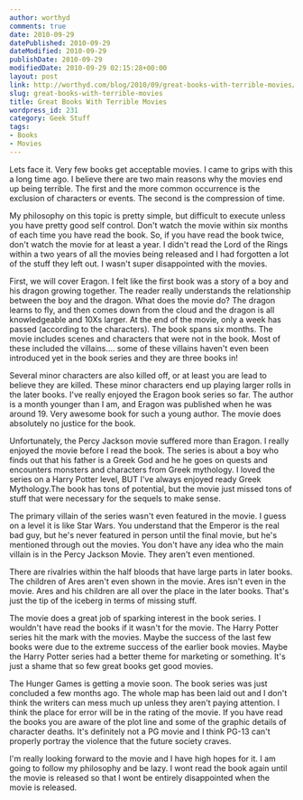 ```yaml
---
author: worthyd
comments: true
date: 2010-09-29 
datePublished: 2010-09-29  
dateModified: 2010-09-29 
publishDate: 2010-09-29  
modifiedDate: 2010-09-29 02:15:28+00:00
layout: post
link: http://worthyd.com/blog/2010/09/great-books-with-terrible-movies/
slug: great-books-with-terrible-movies
title: Great Books With Terrible Movies
wordpress_id: 231
category: Geek Stuff
tags:
- Books
- Movies
---
```


Lets face it. Very few books get acceptable movies.  I came to grips with this a long time ago.  I believe there are two main reasons why the movies end up being terrible.  The first and the more common occurrence is the exclusion of characters or events. The second is the compression of time.  

My philosophy on this topic is pretty simple, but difficult to execute unless you have pretty good self control.  Don't watch the movie within six months of each time you have read the book.  So, if you have read the book twice, don't watch the movie for at least a year.   I didn't read the Lord of the Rings within a two years of all the movies being released and I had forgotten a lot of the stuff they left out.  I wasn't super disappointed with the movies.
<!-- more -->
First, we will cover Eragon.   I felt like the first book was a story of a boy and his dragon growing together. The reader really understands the relationship between the boy and the dragon.  What does the movie do?  The dragon learns to fly, and then comes down from the cloud and the dragon is all knowledgeable and 10Xs larger.  At the end of the movie, only a week has passed (according to the characters). The book spans six months.  The movie includes scenes and characters that were not in the book. Most of these included the villains.... some of these villains haven't even been introduced yet in the book series and they are three books in!  

Several minor characters are also killed off, or at least you are lead to believe they are killed.  These minor characters end up playing larger rolls in the later books.  I've really enjoyed the Eragon book series so far.  The author is a month younger than I am, and Eragon was published when he was around 19.  Very awesome book for such a young author. The movie does absolutely no justice for the book.



Unfortunately, the Percy Jackson movie suffered more than Eragon.  I really enjoyed the movie before I read the book. The series is about a boy who finds out that his father is a Greek God and he he goes on quests and encounters monsters and characters from Greek mythology. I loved the series on a Harry Potter level, BUT I've always enjoyed ready Greek Mythology.The book has tons of potential, but the movie just missed tons of stuff that were necessary for the sequels to make sense. 

The primary villain of the series wasn't even featured in the movie.  I guess on a level it is like Star Wars.  You understand that the Emperor is the real bad guy, but he's never featured in person until the final movie, but he's mentioned through out the movies.  You don't have any idea who the main villain is in the Percy Jackson Movie.  They aren't even mentioned.

There are rivalries within the half bloods that have large parts in later books. The children of Ares aren't even shown in the movie. Ares isn't even in the movie. Ares and his children are all over the place in the later books.  That's just the tip of the iceberg in terms of missing stuff.

The movie does a great job of sparking interest in the book series.  I wouldn't have read the books if it wasn't for the movie.  The Harry Potter series hit the mark with the movies.  Maybe the success of the last few books were due to the extreme success of the earlier book movies. Maybe the Harry Potter series had a better theme for marketing or something.  It's just a shame that so few great books get good movies.  

The Hunger Games is getting a movie soon. The book series was just concluded a few months ago. The whole map has been laid out and I don't think the writers can mess much up unless they aren't paying attention.  I think the place for error will be in the rating of the movie.  If you have read the books you are aware of the plot line and some of the graphic details of character deaths. It's definitely not a PG movie and I think PG-13 can't properly portray the violence that the future society craves.  

I'm really looking forward to the movie and I have high hopes for it.  I am going to follow my philosophy and be lazy. I wont read the book again until the movie is released so that I wont be entirely disappointed when the movie is released.
